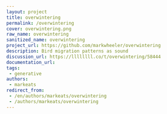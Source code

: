 ```yaml
---
layout: project
title: overwintering
permalink: /overwintering
cover: overwintering.png
raw_name: overwintering
sanitized_name: overwintering
project_url: https://github.com/markwheeler/overwintering
description: Bird migration patterns as sound
discussion_url: https://llllllll.co/t/overwintering/58444
documentation_url: 
tags:
 - generative
authors:
 - markeats
redirect_from:
 - /en/authors/markeats/overwintering
 - /authors/markeats/overwintering
---
```


